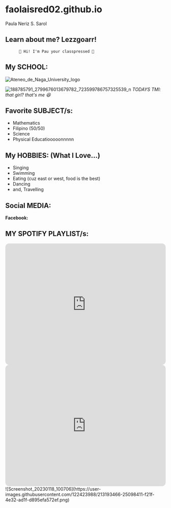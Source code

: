 # faolaisred02.github.io
Paula Neriz S. Sarol


## **Learn about me? Lezzgoarr!**

          👋 Hi! I'm Pau your classpressed 🤏

## My SCHOOL:
![Ateneo_de_Naga_University_logo](https://user-images.githubusercontent.com/122423988/213181162-6bd6e4ce-1bff-4c14-891b-cfaea5f466e4.png)


![188785791_2799676013679782_723599786757325539_n](https://user-images.githubusercontent.com/122423988/213180661-b2bfb9c8-31c8-48b4-9c03-7f65bee4d56d.jpg)
*TODAYS TMI: that girl? that's me 😆*

## Favorite SUBJECT/s:
  - Mathematics
  - Filipino (50/50)
  - Science
  - Physical Educatiooooonnnnn


## My HOBBIES: (What I Love...)
  - Singing
  - Swimming
  - Eating (cuz east or west, food is the best)
  - Dancing
  -  and, Travelling

## Social MEDIA:
**Facebook:** 



## MY SPOTIFY PLAYLIST/s:
<iframe style="border-radius:12px" src="https://open.spotify.com/embed/playlist/71PpDi9XPMweRHyeksrqVH?utm_source=generator&theme=0" width="100%" height="380" frameBorder="0" allowfullscreen="" allow="autoplay; clipboard-write; encrypted-media; fullscreen; picture-in-picture" loading="lazy"></iframe>

<iframe style="border-radius:12px" src="https://open.spotify.com/embed/playlist/6GVVhAjGsu8hRUSyf2ZPfk?utm_source=generator&theme=0" width="100%" height="380" frameBorder="0" allowfullscreen="" allow="autoplay; clipboard-write; encrypted-media; fullscreen; picture-in-picture" loading="lazy"></iframe>
![Screenshot_20230118_100706](https://user-images.githubusercontent.com/122423988/213193466-25098411-f21f-4e32-ad1f-d895efa572ef.png)
